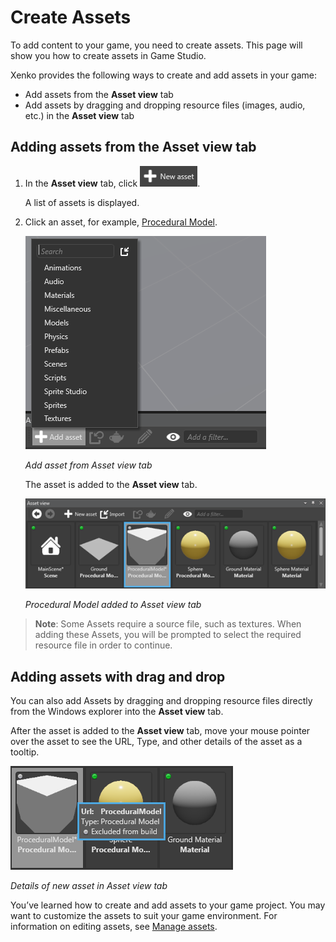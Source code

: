 # Create Assets

To add content to your game, you need to create assets. This page will show you how to create assets in Game Studio.

Xenko provides the following ways to create and add assets in your game:
 * Add assets from the **Asset view** tab
 * Add assets by dragging and dropping resource files (images, audio, etc.) in the **Asset view** tab
 
## Adding assets from the Asset view tab

 1. In the **Asset view** tab, click ![New asset](media/create-and-add-assets-add-new-asset-button.png).
 
	A list of assets is displayed.

 2. Click an asset, for example, [Procedural Model](xref:procedural-model).

	![Add asset from Asset view tab](media/asset-creation-create-new-asset-asset-view-tab.png)
 
	_Add asset from Asset view tab_

	The asset is added to the **Asset view** tab.

	![Procedural Model added to Asset view tab](media/asset-creation-asset-view-tab-procedural-model.png)

	_Procedural Model added to Asset view tab_
	
> **Note**: Some Assets require a source file, such as textures. When adding these Assets, you will be prompted to select the required resource file in order to continue.	

## Adding assets with drag and drop

You can also add Assets by dragging and dropping resource files directly from the Windows explorer into the **Asset view** tab.

After the asset is added to the **Asset view** tab, move your mouse pointer over the asset to see the URL, Type, and other details of the asset as a tooltip.
	
  ![Details of new asset in Asset view tab](media/asset-creation-solution-explorer.png)
	
   _Details of new asset in Asset view tab_	
	
You’ve learned how to create and add assets to your game project. You may want to customize the assets to suit your game environment. For information on editing assets, see [Manage assets](manage-assets.md).
